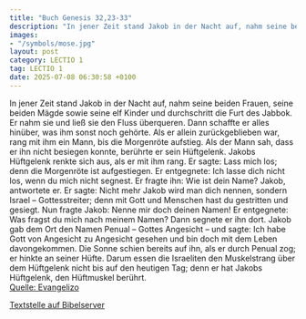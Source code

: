 ```yaml
---
title: "Buch Genesis 32,23-33"
description: "In jener Zeit stand Jakob in der Nacht auf, nahm seine beiden Frauen, seine beiden Mägde sowie seine elf Kinder und durchschritt die Furt des Jabbok. Er nahm sie und ließ sie den Fluss überqueren. Dann schaffte er alles hinüber, was ihm sonst noch gehörte. Als er allein zurückgeb...."
images:
- "/symbols/mose.jpg"
layout: post
category: LECTIO 1
tag: LECTIO 1
date: 2025-07-08 06:30:58 +0100
---
```

In jener Zeit stand Jakob in der Nacht auf, nahm seine beiden Frauen, seine beiden Mägde sowie seine elf Kinder und durchschritt die Furt des Jabbok.
Er nahm sie und ließ sie den Fluss überqueren. Dann schaffte er alles hinüber, was ihm sonst noch gehörte.
Als er allein zurückgeblieben war, rang mit ihm ein Mann, bis die Morgenröte aufstieg.<!--more-->
Als der Mann sah, dass er ihn nicht besiegen konnte, berührte er sein Hüftgelenk. Jakobs Hüftgelenk renkte sich aus, als er mit ihm rang.
Er sagte: Lass mich los; denn die Morgenröte ist aufgestiegen. Er entgegnete: Ich lasse dich nicht los, wenn du mich nicht segnest.
Er fragte ihn: Wie ist dein Name? Jakob, antwortete er.
Er sagte: Nicht mehr Jakob wird man dich nennen, sondern Israel – Gottesstreiter; denn mit Gott und Menschen hast du gestritten und gesiegt.
Nun fragte Jakob: Nenne mir doch deinen Namen! Er entgegnete: Was fragst du mich nach meinem Namen? Dann segnete er ihn dort.
Jakob gab dem Ort den Namen Penual – Gottes Angesicht – und sagte: Ich habe Gott von Angesicht zu Angesicht gesehen und bin doch mit dem Leben davongekommen.
Die Sonne schien bereits auf ihn, als er durch Penual zog; er hinkte an seiner Hüfte.
Darum essen die Israeliten den Muskelstrang über dem Hüftgelenk nicht bis auf den heutigen Tag; denn er hat Jakobs Hüftgelenk, den Hüftmuskel berührt.<br>
[Quelle: Evangelizo](https://evangeliumtagfuertag.org/DE/gospel)

[Textstelle auf Bibelserver](https://www.bibleserver.com/EU/1.Mose32,23-33)
